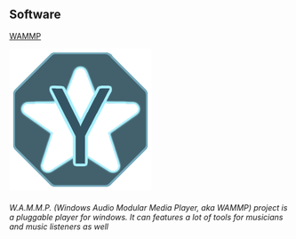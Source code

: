 <div data-type="ad" data-publisher="fstarred.github.io" data-format="728x90" data-zone="ros" data-tags="music%2caudio%2cmedia%2cplayer"></div> 

## Software
[WAMMP](https://fstarred.github.io/wammp/)

[![wammp_logo](/assets/wammp/wammp_logo.png "WAMMP logo")](https://github.com/fstarred/wammp/releases)
###### W.A.M.M.P. (Windows Audio Modular Media Player, aka WAMMP) project is a pluggable player for windows. It can features a lot of tools for musicians and music listeners as well

<div data-type="ad" data-publisher="fstarred.github.io" data-format="300x250" data-zone="ros" data-tags="music%2caudio%2clogging"></div> 
